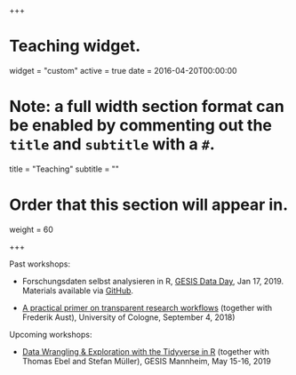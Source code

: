 +++
# Teaching widget.
widget = "custom"
active = true
date = 2016-04-20T00:00:00

# Note: a full width section format can be enabled by commenting out the `title` and `subtitle` with a `#`.
title = "Teaching"
subtitle = ""

# Order that this section will appear in.
weight = 60

+++

Past workshops:

- Forschungsdaten selbst analysieren in R, [GESIS Data Day](https://www.gesis.org/angebot/veranstaltungen/gesis-tagungen/dataday2019/), Jan 17, 2019. Materials available via [GitHub](https://github.com/jobreu/gesis_dataday_19).

- [A practical primer on transparent research workflows](https://github.com/crsh/psych-transparency-guide_workshop) (together with Frederik Aust), University of Cologne, September 4, 2018)

Upcoming workshops:

- [Data Wrangling & Exploration with the Tidyverse in R](https://training.gesis.org/?site=pDetails&child=full&pID=0x33C195D77A9F450183D79276838B4E73&lang=en_US) (together with Thomas Ebel and Stefan Müller), GESIS Mannheim, May 15-16, 2019
